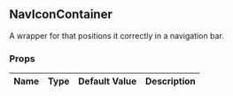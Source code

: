 ## NavIconContainer 
 
A wrapper for <Icon /> that positions it correctly
in a navigation bar.
### Props
Name | Type | Default Value | Description
--- | --- | --- | --- 

 
